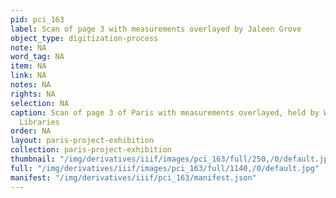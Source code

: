 ```yaml
---
pid: pci_163
label: Scan of page 3 with measurements overlayed by Jaleen Grove
object_type: digitization-process
note: NA
word_tag: NA
item: NA
link: NA
notes: NA
rights: NA
selection: NA
caption: Scan of page 3 of Paris with measurements overlayed, held by Washington University
  Libraries
order: NA
layout: paris-project-exhibition
collection: paris-project-exhibition
thumbnail: "/img/derivatives/iiif/images/pci_163/full/250,/0/default.jpg"
full: "/img/derivatives/iiif/images/pci_163/full/1140,/0/default.jpg"
manifest: "/img/derivatives/iiif/pci_163/manifest.json"
---
```

